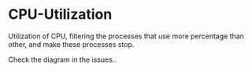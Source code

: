 # CPU-Utilization
Utilization of CPU, filtering the processes that use more percentage than other, and make these processes stop.

Check the diagram in the issues..

